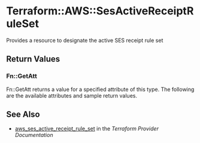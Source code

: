 # Terraform::AWS::SesActiveReceiptRuleSet

Provides a resource to designate the active SES receipt rule set

## Return Values

### Fn::GetAtt

Fn::GetAtt returns a value for a specified attribute of this type. The following are the available attributes and sample return values.

## See Also

* [aws_ses_active_receipt_rule_set](https://www.terraform.io/docs/providers/aws/r/ses_active_receipt_rule_set.html) in the _Terraform Provider Documentation_